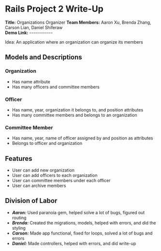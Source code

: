 # Rails Project 2 Write-Up


**Title:** Organizations Organizer
**Team Members:** Aaron Xu, Brenda Zhang, Carson Lian, Daniel Shiferaw  
**Demo Link:** ------------


Idea: An application where an organization can organize its members


## Models and Descriptions


### Organization
* Has name attribute
* Has many officers and committee members


### Officer
* Has name, year, organization it belongs to, and position attributes
* Has many committee members and belongs to an organization 


### Committee Member
* Has name, year, name of officer assigned by and position as attributes
* Belongs to officer and organization


## Features
* User can add new organization
* User can add officers to each organization
* User can committee members under each officer
* User can archive members


## Division of Labor
* ***Aaron:*** Used paranoia gem, helped solve a lot of bugs, figured out routing
* ***Brenda:*** Created the migrations, models, helped with errors, and did the styling
* ***Carson:*** Made app functional, fixed for loops, solved a lot of bugs and errors
* ***Daniel:*** Made controllers, helped with errors, and did write-up

